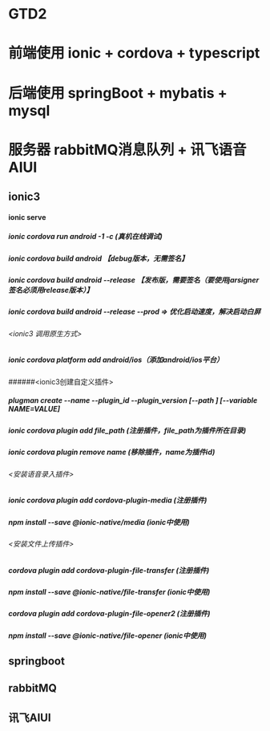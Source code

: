 # GTD2

# 前端使用 ionic + cordova + typescript
# 后端使用 springBoot + mybatis + mysql
# 服务器 rabbitMQ消息队列 + 讯飞语音AIUI


## ionic3 
#### ionic serve

##### ionic cordova run android -1 -c (真机在线调试)
##### ionic cordova build android 【debug版本，无需签名】
##### ionic cordova build android --release 【发布版，需要签名（要使用jarsigner签名必须用release版本）】
##### ionic cordova build android --release --prod => 优化启动速度，解决启动白屏



###### <ionic3 调用原生方式>
##### ionic cordova platform add android/ios（添加android/ios平台）
######<ionic3创建自定义插件>
##### plugman create --name <pluginName> --plugin_id <pluginID> --plugin_version <version> [--path <directory>] [--variable NAME=VALUE]
##### ionic cordova plugin add file_path (注册插件，file_path为插件所在目录)
##### ionic cordova plugin remove name (移除插件，name为插件id)
#####
###### <安装语音录入插件>
##### ionic cordova plugin add cordova-plugin-media (注册插件)
##### npm install --save @ionic-native/media (ionic中使用)
###### <安装文件上传插件>
##### cordova plugin add cordova-plugin-file-transfer (注册插件)
##### npm install --save @ionic-native/file-transfer (ionic中使用)
##### cordova plugin add cordova-plugin-file-opener2 (注册插件)
##### npm install --save @ionic-native/file-opener (ionic中使用)
#####
#####

## springboot


## rabbitMQ


## 讯飞AIUI
